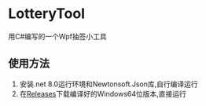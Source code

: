 # LotteryTool
用C#编写的一个Wpf抽签小工具


## 使用方法
1. 安装.net 8.0运行环境和Newtonsoft.Json库,自行编译运行
2. 在[Releases](https://github.com/zmy15/LotteryTool/releases)下载编译好的Windows64位版本,直接运行